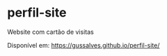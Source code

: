 # perfil-site
Website com cartão de visitas  

Disponível em: https://gussalves.github.io/perfil-site/
